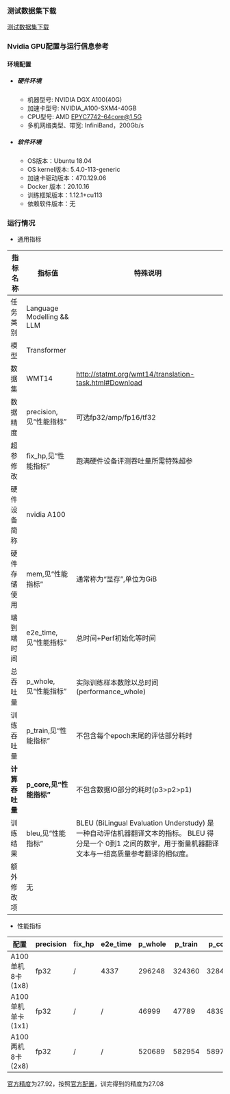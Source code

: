 ### 测试数据集下载

[测试数据集下载](../../benchmarks/transformer/README.md#数据集)

### Nvidia GPU配置与运行信息参考

#### 环境配置

- ##### 硬件环境
  - 机器型号: NVIDIA DGX A100(40G) 
  - 加速卡型号: NVIDIA_A100-SXM4-40GB
  - CPU型号: AMD EPYC7742-64core@1.5G
  - 多机网络类型、带宽: InfiniBand，200Gb/s

- ##### 软件环境

  - OS版本：Ubuntu 18.04
  - OS kernel版本: 5.4.0-113-generic
  - 加速卡驱动版本：470.129.06
  - Docker 版本：20.10.16
  - 训练框架版本：1.12.1+cu113
  - 依赖软件版本：无


### 运行情况

* 通用指标

| 指标名称       | 指标值                    | 特殊说明                                                                                                                                                      |
| -------------- | ------------------------- | ------------------------------------------------------------------------------------------------------------------------------------------------------------- |
| 任务类别       | Language Modelling && LLM |                                                                                                                                                               |
| 模型           | Transformer               |                                                                                                                                                               |
| 数据集         | WMT14                     | http://statmt.org/wmt14/translation-task.html#Download                                                                                                        |
| 数据精度       | precision,见“性能指标”    | 可选fp32/amp/fp16/tf32                                                                                                                                        |
| 超参修改       | fix_hp,见“性能指标”       | 跑满硬件设备评测吞吐量所需特殊超参                                                                                                                            |
| 硬件设备简称   | nvidia A100               |                                                                                                                                                               |
| 硬件存储使用   | mem,见“性能指标”          | 通常称为“显存”,单位为GiB                                                                                                                                      |
| 端到端时间     | e2e_time,见“性能指标”     | 总时间+Perf初始化等时间                                                                                                                                       |
| 总吞吐量       | p_whole,见“性能指标”      | 实际训练样本数除以总时间(performance_whole)                                                                                                                   |
| 训练吞吐量     | p_train,见“性能指标”      | 不包含每个epoch末尾的评估部分耗时                                                                                                                             |
| **计算吞吐量** | **p_core,见“性能指标”**   | 不包含数据IO部分的耗时(p3>p2>p1)                                                                                                                              |
| 训练结果       | bleu,见“性能指标”         | BLEU (BiLingual Evaluation Understudy) 是一种自动评估机器翻译文本的指标。 BLEU 得分是一个 0到1 之间的数字，用于衡量机器翻译文本与一组高质量参考翻译的相似度。 |
| 额外修改项     | 无                        |                                                                                                                                                               |

* 性能指标

| 配置              | precision | fix_hp | e2e_time | p_whole | p_train | p_core | final_bleu | mem       |
| ----------------- | --------- | ------ | -------- | ------- | ------- | ------ | ---------- | --------- |
| A100单机8卡(1x8)  | fp32      | /      | 4337     | 296248  | 324360  | 328478 | 27.08      | 31.2/40.0 |
| A100单机单卡(1x1) | fp32      | /      | /        | 46999   | 47789   | 48398  | /          | 32.6/40.0 |
| A100两机8卡(2x8)  | fp32      | /      | /        | 520689  | 582954  | 589793 | /          | 37.3/40.0 |


[官方精度](https://github.com/NVIDIA/DeepLearningExamples/tree/master/PyTorch/Translation/Transformer#training-performance-nvidia-dgx-a100-8x-a100-40gb)为27.92，按照[官方配置](https://github.com/NVIDIA/DeepLearningExamples/tree/master/PyTorch/Translation/Transformer#training-performance-nvidia-dgx-a100-8x-a100-40gb)，训完得到的精度为27.08
